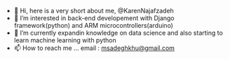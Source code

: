 - 👋 Hi, here is a very short about me, @KarenNajafzadeh
- 👀 I’m interested in back-end developement with Django framework(python) and ARM microcontrollers(arduino) 
- 🌱 I’m currently expandin knowledge on data science and also starting to learn machine learning with python  
- 📫 How to reach me ...
email : msadeghkhu@gmail.com

<!---
KarenNajafzadeh/KarenNajafzadeh is a ✨ special ✨ repository because its `README.md` (this file) appears on your GitHub profile.
You can click the Preview link to take a look at your changes.
--->
